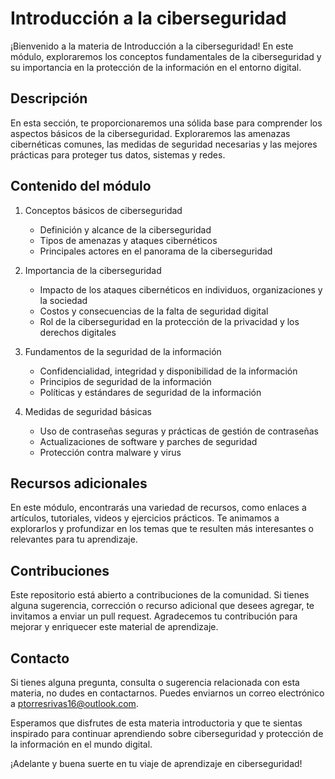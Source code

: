 # Introducción a la ciberseguridad

¡Bienvenido a la materia de Introducción a la ciberseguridad! En este módulo, exploraremos los conceptos fundamentales de la ciberseguridad y su importancia en la protección de la información en el entorno digital.

## Descripción

En esta sección, te proporcionaremos una sólida base para comprender los aspectos básicos de la ciberseguridad. Exploraremos las amenazas cibernéticas comunes, las medidas de seguridad necesarias y las mejores prácticas para proteger tus datos, sistemas y redes.

## Contenido del módulo

1. Conceptos básicos de ciberseguridad
   - Definición y alcance de la ciberseguridad
   - Tipos de amenazas y ataques cibernéticos
   - Principales actores en el panorama de la ciberseguridad

2. Importancia de la ciberseguridad
   - Impacto de los ataques cibernéticos en individuos, organizaciones y la sociedad
   - Costos y consecuencias de la falta de seguridad digital
   - Rol de la ciberseguridad en la protección de la privacidad y los derechos digitales

3. Fundamentos de la seguridad de la información
   - Confidencialidad, integridad y disponibilidad de la información
   - Principios de seguridad de la información
   - Políticas y estándares de seguridad de la información

4. Medidas de seguridad básicas
   - Uso de contraseñas seguras y prácticas de gestión de contraseñas
   - Actualizaciones de software y parches de seguridad
   - Protección contra malware y virus

## Recursos adicionales

En este módulo, encontrarás una variedad de recursos, como enlaces a artículos, tutoriales, videos y ejercicios prácticos. Te animamos a explorarlos y profundizar en los temas que te resulten más interesantes o relevantes para tu aprendizaje.

## Contribuciones

Este repositorio está abierto a contribuciones de la comunidad. Si tienes alguna sugerencia, corrección o recurso adicional que desees agregar, te invitamos a enviar un pull request. Agradecemos tu contribución para mejorar y enriquecer este material de aprendizaje.

## Contacto

Si tienes alguna pregunta, consulta o sugerencia relacionada con esta materia, no dudes en contactarnos. Puedes enviarnos un correo electrónico a [ptorresrivas16@outlook.com](mailto:ptorresrivas16@outlook.com).

Esperamos que disfrutes de esta materia introductoria y que te sientas inspirado para continuar aprendiendo sobre ciberseguridad y protección de la información en el mundo digital.

¡Adelante y buena suerte en tu viaje de aprendizaje en ciberseguridad!


